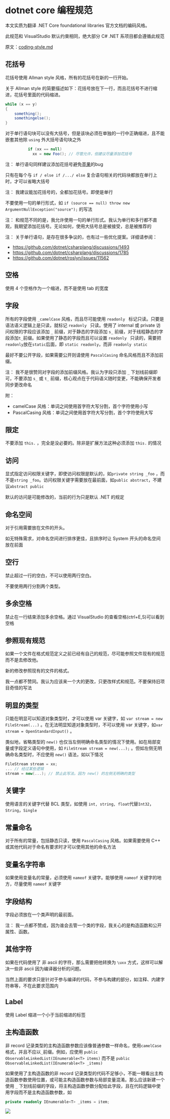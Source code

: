 # dotnet core 编程规范

本文实质为翻译 .NET Core foundational libraries 官方文档的编码风格。

<!--more-->
<!-- CreateTime:2018/8/10 19:16:52 -->

此规范和 VisualStudio 默认约束相同，绝大部分 C# .NET 系项目都会遵循此规范

<!-- 在 [.NET Core foundational libraries](https://github.com/dotnet/runtime )项目使用的编程规范默认就是 VisualStudio 默认样式。 -->
原文：[coding-style.md](https://github.com/dotnet/runtime/blob/main/docs/coding-guidelines/coding-style.md )

## 花括号

花括号使用 Allman style 风格，所有的花括号在新的一行开始。

关于 Allman style 的简要描述如下：花括号放在下一行，而且花括号不进行缩进，花括号里面的代码缩进。

```csharp
while (x == y)
{
    something();
    somethingelse();
}
```

对于单行语句块可以没有大括号，但是该块必须在单独的一行中正确缩进，且不能嵌套其他除 `using` 外大括号语句块之外

```csharp
          if (xx == null)
            xx = new Foo(); // 尽管允许，但建议尽量添加花括号
```

注： 单行语句同样建议添加花括号避免[苹果](https://www.imperialviolet.org/2014/02/22/applebug.html )的bug

<!-- 如果不添加花括号，一定不要在嵌套时使用。 -->

只有在每个与 `if / else if /.../ else` 复合语句相关的代码块都放在单行上时，才可以省略大括号

注： 我建议能加花括号的，全都加花括号。即使是单行

不要使用一句的单行形式，如 `if (source == null) throw new ArgumentNullException("source");` 的写法

注： 和规范不同的是，我允许使用一句的单行形式。我认为单行和多行都不直观，我期望添加花括号。无论如何，使用大括号总是被接受，总是被推荐的

注： 关于单行语句，是存在很多争议的，也有过一些优化提案。详细请参阅：

- <https://github.com/dotnet/csharplang/discussions/1493>
- <https://github.com/dotnet/csharplang/discussions/1785>
- <https://github.com/dotnet/roslyn/issues/11562>

## 空格

使用 4 个空格作为一个缩进，而不是使用 tab 的宽度

## 字段

所有的字段使用 `_camelCase` 风格，而且尽可能使用 `readonly ` 标记只读。只要是语法语义逻辑上是只读，就标记 `readonly ` 只读。使用了 internal 或 private 访问权限的字段应该添加 `_` 前缀，对于静态的字段添加 `s_` 前缀，对于线程静态的字段添加`t_`前缀。如果使用了静态的字段而且可以设置 `readonly ` 只读的，需要把`readonly`放在`static`后面，即 `static readonly`，而非 `readonly static`

最好不要公开字段，如果需要公开则请使用 `PascalCasing` 命名风格而且不添加前缀。

注： 我不是很赞同对字段的添加前缀风格。我认为字段只添加 `_` 下划线前缀即可，不要添加 `s_` 或 `t_` 前缀，核心观点在于代码语义随时变更，不能确保开发者同步更改命名

附：

- camelCase 风格：单词之间使用首字符大写分割，首个字符使用小写
- PascalCasing 风格：单词之间使用首字符大写分割，首个字符使用大写

## 限定

不要添加 `this.` ，完全是没必要的。除非是扩展方法这种必须添加 `this.` 的情况

## 访问

显式指定访问权限关键字，即使访问权限是默认的，如`private string _foo` ，而不是`string _foo`。访问权限关键字需要放在最前面，如`public abstract`，不建议`abstract public`

默认的访问是可能修改的，当前的行为只是默认 .NET 的规定

## 命名空间

对于引用需要放在文件的开头。

如无特殊需求，对命名空间进行排序更佳，且排序时让 System 开头的命名空间放在前面

## 空行

禁止超过一行的空白，不可以使用两行空白。

不要使用两行分割两个类型。

## 多余空格

禁止在一行结束添加多余空格。通过 VisualStudio 的查看空格(ctrl+E,S)可以看到空格

## 参照现有规范

如果一个文件在格式规范定义之前已经有自己的规范，尽可能参照文件现有的规范而不是去修改他。

新的修改参照现有的文件的格式。

我一点都不赞同。我认为应该来一个大的更改，只更改样式和规范。不要保持旧项目奇怪的写法

## 明显的类型

只能在明显可以知道对象类型时，才可以使用 var 关键字，如 `var stream = new FileStream(...)`  。在无法明显知道对象类型时，不可以使用 var 关键字，如`var stream = OpenStandardInput()` 。

类似地，省略类型的 `new()` 也仅当左侧明确命名类型的情况下使用。如在局部变量或字段定义语句中使用，如 `FileStream stream = new(...);` 。但如左侧无明确命名类型时，不应使用 `new()` 语法，如以下情况

```csharp
FileStream stream = xx;
... // 经过某些逻辑
stream = new(...); // 禁止此写法。因为 new() 的左侧无明确的类型
```

## 关键字

使用语言的关键字代替 BCL 类型，如使用 `int, string, float`代替`Int32`，`String`，`Single`

## 常量命名

对于所有的常量，包括静态只读，使用 `PascalCasing` 风格。如果需要使用 C++ 或其他代码对于命名有要求时才可以使用其他的命名方法

## 变量名字符串

如果使用变量名的常量，必须使用 `nameof` 关键字。能够使用 `nameof` 关键字的地方，尽量使用 `nameof` 关键字

## 字段结构

字段必须放在一个类声明的最前面。

注： 我一点都不赞成，因为谁会去管一个类的字段，我关心的是构造函数和公开属性、函数。

## 其他字符

如果在代码使用了 非 ascii 的字符，那么需要把他转换为 `\uxx` 方式，这样可以解决一些非 ascii 因为编译器分析的问题。

当然上面的要求只是针对于参与编译的代码，不参与构建的部分，如注释、内建字符串等，不在此要求范围内

## Label

使用 Label 缩进一个小于当前缩进的标签

## 主构造函数

非 record 记录类型的主构造函数参数应该像普通参数一样命名，使用`camelCase`格式，并且不应以`_`前缀。例如，应使用 `public ObservableLinkedList(IEnumerable<T> items)` 而不是 `public ObservableLinkedList(IEnumerable<T> _items)`

如果使用了主构造函数的非 record 记录类型的代码不足够小，不能一眼看出主构造函数参数使用位置，或可能主构造函数参数与局部变量混淆。那么应该新建一个使用 `_` 下划线前缀的字段，将主构造函数参数分配给此字段，且在代码逻辑中使用字段而不是主构造函数参数，如

```csharp
private readonly IEnumerable<T> _items = item;
```

![](http://cdn.lindexi.site/lindexi%2F2018571237288065.jpg)